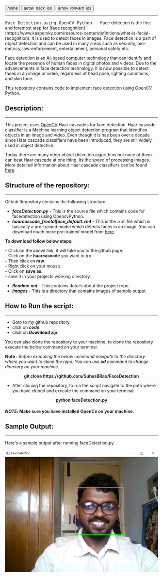 <link rel="stylesheet" href="https://fonts.googleapis.com/icon?family=Material+Icons">
<link rel="stylesheet" href="/assets/style.css">

<a href="https://suhasbrao.github.io/" >
  <button class="btn"><i class="material-icons">home</i></button></a>
<a href="https://suhasbrao.github.io/Text-To-Speech/" >
  <button class="btn"><i class="material-icons">arrow_back_ios</i></button></a>
<a href="https://suhasbrao.github.io/Snake-game/" >
  <button class="btn"><i class="material-icons">arrow_forward_ios</i></button></a>
<hr class="hr1" />
<samp>Face Detection using OpenCV Python</samp>
---
Face detection is the first and foremost step for [face recognition](https://www.kaspersky.com/resource-center/definitions/what-is-facial-recognition). It is used to detect faces in images. Face detection is a part of object detection and can be used in many areas such as security, bio-metrics, law-enforcement, entertainment, personal safety etc.

Face detection is an [AI-based](https://www.ibm.com/cloud/learn/what-is-artificial-intelligence) computer technology that can identify and locate the presence of human faces in digital photos and videos. Due to the advancements in face detection technology, It is now possible to detect faces in an image or video, regardless of head pose, lighting conditions, and skin tone.

This repository contains code to implement face detection using OpenCV Python.

## Description:
---
This project uses [OpenCV](https://docs.opencv.org/master/d6/d00/tutorial_py_root.html) Haar cascades for face detection. Haar cascade classifier is a Machine learning object detection program that identifies objects in an image and video. Even though it is has been over a decade since Haar cascade classifiers have been introduced, they are still widely used in object detection.

Today there are many other object detection algorithms but none of them can beat Haar cascade at one thing, its the speed of processing images. More detailed information about Haar cascade classifiers can be found [here](https://www.cs.cmu.edu/~efros/courses/LBMV07/Papers/viola-cvpr-01.pdf).

## Structure of the repository:
---
Github Repository contains the following structure.
- ***faceDetection.py*** - This is the source file which contains code for facedetection using OpencvPython.
- ***haarcascade_frontalface_default.xml*** - This is the .xml file which is basically a pre-trained model which detects faces in an image.
You can download much more pre-trained model from [here](https://github.com/opencv/opencv/tree/master/data/haarcascades).

<b>To download follow below steps</b>.
<p align = 'left'>
- Click on the above link, it will take you to the github page.<br>
- Click on the <b>haarcascade</b> you want to try.<br>
- Then click on <b>raw</b>.<br>
- Right click on your mouse.<br>
- Click on <b>save as</b>.<br>
- save it in your projects working directory.
</p>

- ***Readme.md*** - This contains details about the project repo.
- ***images*** - This is a directory that contains images of sample output.

## How to Run the script:
---
- Goto to my github repository.
- click on ***code***.
- click on ***Download zip***.

You can also clone the repository to your machine, to clone the repository execute the below command on your terminal.

**Note** : *Before executing the below command navigate to the directory where you want to clone the repo. You can use **cd** command to change directory on your machine.*
<p align = 'center'><b>git clone https://github.com/SuhasBRao/FaceDetection</b></p>

- After cloning the repository, to run the script navigate to the path where you have cloned and execute the command on your terminal.
<p align = 'center'><b>python faceDetection.py</b></p>

#### ***NOTE***: Make sure you have installed OpenCv on your machine.

## Sample Output:
---

Here's a sample output after running faceDetection.py

![Face detection](/assets/images/Face_detection.png)
